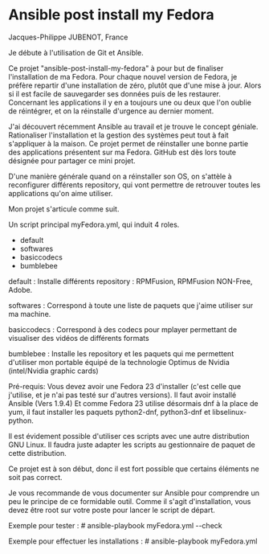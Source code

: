 # Ansible post install my Fedora
Jacques-Philippe JUBENOT, France

Je débute à l'utilisation de Git et Ansible.

Ce projet "ansible-post-install-my-fedora" à pour but de finaliser l'installation de ma Fedora.
Pour chaque nouvel version de Fedora, je préfère repartir d'une installation de zéro, plutôt que d'une mise à jour.
Alors si il est facile de sauvegarder ses données puis de les restaurer.
Concernant les applications il y en a toujours une ou deux que l'on oublie de réintégrer, et on la réinstalle d'urgence au dernier moment.

J'ai découvert récemment Ansible au travail et je trouve le concept géniale.
Rationaliser l'installation et la gestion des systèmes peut tout à fait s'appliquer à la maison.
Ce projet permet de réinstaller une bonne partie des applications présentent sur ma Fedora.
GitHub est dès lors toute désignée pour partager ce mini projet.

D'une manière générale quand on a réinstaller son OS, on s'attèle à reconfigurer différents repository, qui vont permettre de retrouver toutes les applications qu'on aime utiliser.

Mon projet s'articule comme suit.

Un script principal myFedora.yml, qui induit 4 roles.
- default
- softwares
- basiccodecs
- bumblebee

default			: Installe différents repository : RPMFusion, RPMFusion NON-Free, Adobe.

softwares		: Correspond à toute une liste de paquets que j'aime utiliser sur ma machine.

basiccodecs		: Correspond à des codecs pour mplayer permettant de visualiser des vidéos de différents formats

bumblebee		: Installe les repository et les paquets qui me permettent d'utiliser mon portable équipé de la technologie Optimus de Nvidia (intel/Nvidia graphic cards)

Pré-requis:
Vous devez avoir une Fedora 23 d'installer (c'est celle que j'utilise, et je n'ai pas testé sur d'autres versions).
Il faut avoir installé Ansible (Vers 1.9.4)
Et comme Fedora 23 utilise désormais dnf à la place de yum, il faut installer les paquets python2-dnf, python3-dnf et libselinux-python.

Il est évidement possible d'utiliser ces scripts avec une autre distribution GNU Linux.
Il faudra juste adapter les scripts au gestionnaire de paquet de cette distribution.

Ce projet est à son début, donc il est fort possible que certains éléments ne soit pas correct.

Je vous recommande de vous documenter sur Ansible pour comprendre un peu le principe de ce formidable outil.
Comme il s'agit d'installation, vous devez être root sur votre poste pour lancer le script de départ.

Exemple pour tester : # ansible-playbook myFedora.yml --check

Exemple pour effectuer les installations : # ansible-playbook myFedora.yml
